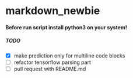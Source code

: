 # markdown_newbie

#### Before run script install python3 on your system!

##### TODO
- [x] make prediction only for multiline code blocks 
- [ ] refactor tensorflow parsing part
- [ ] pull request with README.md

